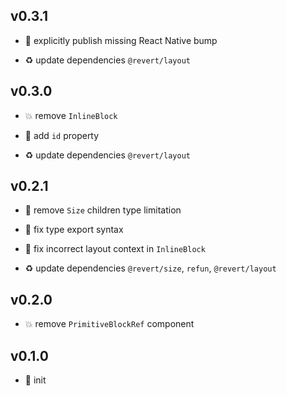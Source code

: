 ## v0.3.1

* 🐞 explicitly publish missing React Native bump

* ♻️ update dependencies `@revert/layout`

## v0.3.0

* 💥 remove `InlineBlock`

* 🐞 add `id` property

* ♻️ update dependencies `@revert/layout`

## v0.2.1

* 🐞 remove `Size` children type limitation

* 🐞 fix type export syntax

* 🐞 fix incorrect layout context in `InlineBlock`

* ♻️ update dependencies `@revert/size`, `refun`, `@revert/layout`

## v0.2.0

* 💥 remove `PrimitiveBlockRef` component

## v0.1.0

* 🐣 init
